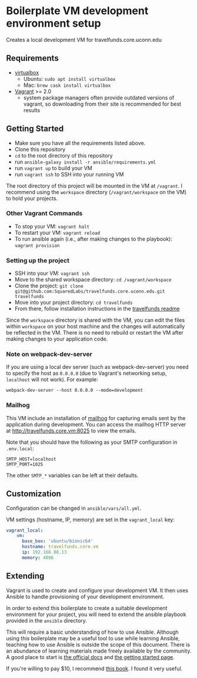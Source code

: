 # Boilerplate VM development environment setup
Creates a local development VM for travelfunds.core.uconn.edu

## Requirements
* [virtualbox](https://www.virtualbox.org/wiki/Downloads)
    - Ubuntu: `sudo apt install virtualbox`
    - Mac: `brew cask install virtualbox`
* [Vagrant](https://www.vagrantup.com/downloads.html) >= 2.0
    - system package managers often provide outdated versions of vagrant, so downloading from their site is recommended for best results

## Getting Started
- Make sure you have all the requirements listed above.
- Clone this repository
- `cd` to the root directory of this repository
- run `ansible-galaxy install -r ansible/requirements.yml`
- run `vagrant up` to build your VM
- run `vagrant ssh` to SSH into your running VM

The root directory of this project will be mounted in the VM at `/vagrant`. I recommend using the `workspace` directory (`/vagrant/workspace` on the VM) to hold your projects.

### Other Vagrant Commands
- To stop your VM: `vagrant halt`
- To restart your VM: `vagrant reload`
- To run ansible again (i.e., after making changes to the playbook): `vagrant provision`

### Setting up the project

* SSH into your VM: `vagrant ssh`
* Move to the shared workspace directory: `cd /vagrant/workspace`
* Clone the project: `git clone git@github.com:SquaredLabs/travelfunds.core.uconn.edu.git travelfunds`
* Move into your project directory: `cd travelfunds`
* From there, follow installation instructions in the [travelfunds readme](https://github.com/SquaredLabs/travelfunds.core.uconn.edu/blob/develop/README.md)

Since the `workspace` directory is shared with the VM, you can edit the files within `workspace` on your host machine and the changes will automatically be reflected in the VM. There is no need to rebuild or restart the VM after making changes to your application code.

### Note on webpack-dev-server

If you are using a local dev server (such as webpack-dev-server) you need to specify the host as `0.0.0.0` (due to Vagrant's networking setup, `localhost` will not work). For example:

```
webpack-dev-server --host 0.0.0.0 --mode=development
```

### Mailhog

This VM include an installation of [mailhog](https://github.com/mailhog/MailHog) for capturing emails sent by the application during development. You can access the mailhog HTTP server at http://travelfunds.core.vm:8025 to view the emails.

Note that you should have the following as your SMTP configuration in `.env.local`:
```
SMTP_HOST=localhost
SMTP_PORT=1025
```
The other `SMTP_*` variables can be left at their defaults.

## Customization
Configuration can be changed in `ansible/vars/all.yml`.

VM settings (hostname, IP, memory) are set in the `vagrant_local` key:
```yaml
vagrant_local:
    vm:
      base_box: 'ubuntu/bionic64'
      hostname: travelfunds.core.vm
      ip: 192.168.80.13
      memory: 4096
```

## Extending
Vagrant is used to create and configure your development VM. It then uses Ansible to handle provisioning of your development environment.

In order to extend this boilerplate to create a suitable development environment for your project, you will need to extend the ansible playbook provided in the `ansible` directory.

This will require a basic understanding of how to use Ansible. Although using this boilerplate may be a useful tool to use while learning Ansible, teaching how to use Ansible is outside the scope of this document. There is an abundance of learning materials made freely available by the community. A good place to start is [the official docs](https://docs.ansible.com/ansible/latest/user_guide/index.html) and [the getting started page](https://www.ansible.com/resources/get-started).

If you're willing to pay $10, I recommend [this book](https://www.ansiblefordevops.com). I found it very useful.
